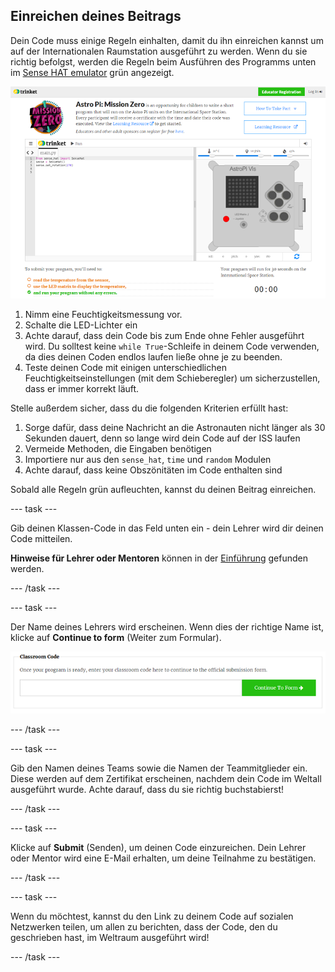## Einreichen deines Beitrags

Dein Code muss einige Regeln einhalten, damit du ihn einreichen kannst um auf der Internationalen Raumstation ausgeführt zu werden. Wenn du sie richtig befolgst, werden die Regeln beim Ausführen des Programms unten im [Sense HAT emulator](https://trinket.io/mission-zero) grün angezeigt.

![Validierung](images/validation.png)

1. Nimm eine Feuchtigkeitsmessung vor.
1. Schalte die LED-Lichter ein
1. Achte darauf, dass dein Code bis zum Ende ohne Fehler ausgeführt wird. Du solltest keine `while True`-Schleife in deinem Code verwenden, da dies deinen Coden endlos laufen ließe ohne je zu beenden.
1. Teste deinen Code mit einigen unterschiedlichen Feuchtigkeitseinstellungen (mit dem Schieberegler) um sicherzustellen, dass er immer korrekt läuft.

Stelle außerdem sicher, dass du die folgenden Kriterien erfüllt hast:

1. Sorge dafür, dass deine Nachricht an die Astronauten nicht länger als 30 Sekunden dauert, denn so lange wird dein Code auf der ISS laufen
1. Vermeide Methoden, die Eingaben benötigen
1. Importiere nur aus den `sense_hat`, `time` und `random` Modulen
1. Achte darauf, dass keine Obszönitäten im Code enthalten sind

Sobald alle Regeln grün aufleuchten, kannst du deinen Beitrag einreichen.

--- task ---

Gib deinen Klassen-Code in das Feld unten ein - dein Lehrer wird dir deinen Code mitteilen.

**Hinweise für Lehrer oder Mentoren** können in der [Einführung](https://projects.raspberrypi.org/de-DE/projects/astro-pi-mission-zero/1) gefunden werden.

--- /task ---

--- task ---

Der Name deines Lehrers wird erscheinen. Wenn dies der richtige Name ist, klicke auf **Continue to form** (Weiter zum Formular).

![Weiter zum Formular](images/continue-to-form.png)

--- /task ---

--- task ---

Gib den Namen deines Teams sowie die Namen der Teammitglieder ein. Diese werden auf dem Zertifikat erscheinen, nachdem dein Code im Weltall ausgeführt wurde. Achte darauf, dass du sie richtig buchstabierst!

--- /task ---

--- task ---

Klicke auf **Submit** (Senden), um deinen Code einzureichen. Dein Lehrer oder Mentor wird eine E-Mail erhalten, um deine Teilnahme zu bestätigen.

--- /task ---

--- task ---

Wenn du möchtest, kannst du den Link zu deinem Code auf sozialen Netzwerken teilen, um allen zu berichten, dass der Code, den du geschrieben hast, im Weltraum ausgeführt wird!

--- /task ---
